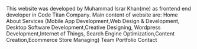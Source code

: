 This website was developed by Muhammad Israr Khan(me) as frontend end developer in Code Titan Company.
Main content of website are:
Home
About
Services (Mobile App Development,Web Design & Development,
Desktop Software Development,Creative Designing,
Wordpress Development,Internet of Things,
Search Engine Optimization,Content Creation,Ecommerce Store Managing)
Team
Portfolio
Contact
